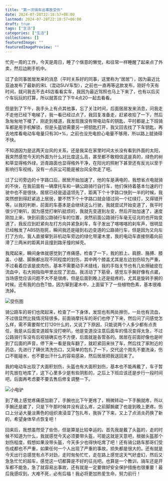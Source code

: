 ```yaml
---
title: "第一次骑车出事故受伤"
date: 2024-07-28T22:18:57+08:00
lastmod: 2024-07-28T22:18:57+08:00
draft: true
tags: ["生活"]
categories: ["生活"]
collections: []
featuredImage: ""
featuredImagePreview: ""
---
```


忙完一周的工作，今天是周日，睡了个惬意的懒觉，和往常一样睡醒了起来点了外卖，然后边刷手机中。

过了会同事居居发来的消息（平时关系好的同事，这里称为“居居”），因为最近比亚迪发布了最新的宋L（混动SUV车型），之前也一直再等这款发布，刚好今天有时间，就问我去不去4S店看看实车，我因为最近驾照也马上下来了，也有以后买个车玩玩的打算，所以就答应了下午4点20一起去看看。

但是到了下午，我手头上有点其他事，忘了关注时间，后面居居发来消息，问我走不走他已经下电梯了，我一看已经过点了，我回复准备走，赶紧收拾了一下，然后急匆匆地下楼了，刚走到楼道，我发现我没有带电动车的钥匙，平时都是上下班骑车都是用手机解锁，但是头盔锁需要另一把钥匙打开，我又回去找了下车钥匙，再去地库看电动车电量只有30+%，之前也没充电担心电量不够用，所以路上就骑得不快。

不知道因为是这两天台风的关系，还是我呆在家里时间太长没有看到外面的太阳，我突然感觉今天的外面为什么对比度这么高，甚至都不敢相信这是真的，绿色的树和草显得格外绿，沥青路面也显得格外干净，在阳光的照射下甚至还有反光以至于影响行车视线，没有一点灰尘可能是被台风全吹走了吧。

过了公司旁边的十字路口后，居居开始加速了，他的车是满电的，我想省点电就骑的不快，在我前面有一辆摩托车和一辆公路骑行自行车，他们保持着基本匀速的行驶中也不是很快，居居已经是遥遥领先了，距离下个十字路口快到一半的时候，我突然想到得赶紧追上居居，要不然下个十字路口就会错过同一个红绿灯，又得错开等。以我的判断，前面的车基本是会继续这么行驶，我就尝试开始变道了，我平时很少打喇叭，因为感觉打喇叭挺烦的，我就先变道到左变，然后开始加速了，速度刚加上来，快到前面公路骑行车的位置，突然前面公路骑行车毫无征兆的也开始变道了，我反应到赶紧向左打方向并紧急刹车，车子发出了喀喀喀的刹车声，很明显已经触发了ABS防抱死，瞬间我还是碰到右边变道的公路骑行车，但是因为又向左打了方向，我人直接窜到非机动车旁边的绿化带灌木里，我的电动车直接侧着向前滑了三两米的距离并且撞到路牙撞的掉壳。

我爬起来，瞬间身体就感觉到了疼痛感，检查了一下，我的脸上、肩膀、胳膊、膝盖、小腿、脚腕都出现不同程度的划伤，其中两个膝盖尤其是左边划伤较为严重，不过看着应该是皮肉伤，基本不需要动手术缝线，我的手指关节也有几处擦破皮在流血中，右大拇指指甲里出现了淤血。我活动了下筋骨，感觉左手腕好像有点崴，当场感觉应该问题不大不是很疼，但是后面到晚上还是挺疼的，尤其是旋转手腕的时候。还有我的白色T恤，因为窜到灌木中，上面留下了一些植物色素，基本很难洗掉。

![受伤图](/image/20240729115513.jpg)

骑公路车的哥们也爬起来，检查了一下身体，发现也有两处擦伤，一处也有流血，不过很显然比我情况轻很多。前面骑摩托车的哥们也停了下来，然后问了问感觉怎么样，需不需要帮忙打120什么的，又说了下原因，只能说两个人多少都有点责任，我是从后面变道超车没打喇叭，他是变道没注意后面车的情况变得太急，不过公路骑行车没有后视镜确实也不方便，后面就是各管各的。居居在前面好像也是听到了后面的声音，停下来一看是我车翻了，就赶紧回来扶了车，然后找了家附近的药店，先进行了碘伏清洗伤口，又简单的包扎了一下，交代这个周先不要洗澡，伤口不能碰水，也不要出汗什么的容易感染，然后居居把我送回来了。

我的电动车出现了大面积划伤，头盔也有大面积划伤，基本也不能再戴了，车子暂时先放在地库了，这下心里多少是有些阴影的，之后上下班应该还是步行一段时间吧，后面再考虑要不要去售后修复调整一下。

![小电驴](/image/20240729111418.png)

到了晚上感觉疼痛感加剧了，手腕也比下午更疼了，稍微转动一下手腕就疼，所以手腕还是崴了，只是下午那时候并没有这么疼，之前脚腕崴了也是到晚上更疼。伤口上分泌大量淡黄色的组织液浸湿了包扎布，我拆了下来，又上了点消炎药换了新的，希望身体早点恢复吧！

回来后，我想虽然受了些伤，但是算是比较幸运的。首先我是戴了头盔的，走的时候不知道为什么，我就感觉今天必须要带头盔，可能这就是天意吧，根据头盔那个划伤程度，假想如果没带头盔，今天多少也得快吃席了吧！还有骑公路车那哥们受伤成都也不严重，如果任何一个人出现了严重的事故，损失都是很大的。还有就是今天出行总感觉有点不对劲，走时匆匆忙忙，走在路上感觉这天气好虚幻，然后又急急忙忙的超车，感觉这一切都算是不好的征兆吧。也算是一个教训，骑车还是开车都不能急，急了就容易出事故，还有就是一定要做好安全保护措施也很重要！最后我感叹到，大难不死，必有后福！我必将更加热爱生命，努力前行！